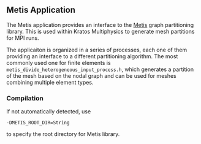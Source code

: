 ## Metis Application

The Metis application provides an interface to the [Metis](http://glaros.dtc.umn.edu/gkhome/metis/metis/overview) graph partitioning library. This is used within Kratos Multiphysics to generate mesh partitions for MPI runs.

The applicaiton is organized in a series of processes, each one of them providing an interface to a different partitioning algorithm. The most commonly used one for finite elements is ```metis_divide_heterogeneous_input_process.h```, which generates a partition of the mesh based on the nodal graph and can be used for meshes combining multiple element types.

### Compilation
If not automatically detected, use

`-DMETIS_ROOT_DIR=String`

to specify the root directory for Metis library.
